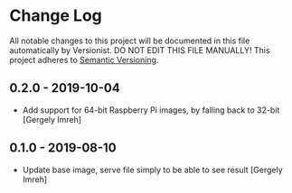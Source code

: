 # Change Log

All notable changes to this project will be documented in this file
automatically by Versionist. DO NOT EDIT THIS FILE MANUALLY!
This project adheres to [Semantic Versioning](http://semver.org/).

## 0.2.0 - 2019-10-04

* Add support for 64-bit Raspberry Pi images, by falling back to 32-bit [Gergely Imreh]

## 0.1.0 - 2019-08-10

* Update base image, serve file simply to be able to see result [Gergely Imreh]
